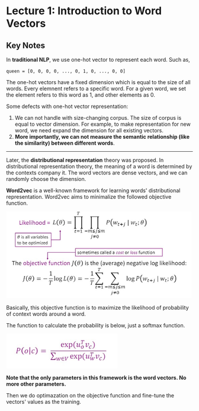 # Lecture 1: Introduction to Word Vectors

## Key Notes
In **traditional NLP**, we use one-hot vector to represent each word. Such as,
```
queen = [0, 0, 0, 0, ..., 0, 1, 0, ..., 0, 0]
```
The one-hot vectors have a fixed dimension which is equal to the size of all words. Every elemnent refers to a specific word. For a given word, we set the element refers to this word as 1, and other elements as 0.

Some defects with one-hot vector representation:

1. We can not handle with size-changing corpus. The size of corpus is equal to vector dimension. For example, to make representation for new word, we need expand the dimension for all existing vectors.
2. **More importantly, we can not measure the semantic relationship (like the similarity) between different words**.

___

Later, the **distributional representation** theory was proposed. In distributional representation theory, the meaning of a word is determined by the contexts company it. The word vectors are dense vectors, and we can randomly choose the dimension.

**Word2vec** is a well-known framework for learning words' distributional representation. Word2vec aims to minimalize the followed objective function.

<img src="pic1.jpg"
     style="align: left"
     width="500" />

Basically, this objective function is to maximize the likelihood of probability of context words around a word.

The function to calculate the probability is below, just a softmax function.

<img src="pic2.jpg"
     style="align: left"
     width="300" />

**Note that the only parameters in this framework is the word vectors. No more other parameters.**

Then we do optimazation on the objective function and fine-tune the vectors' values as the training.